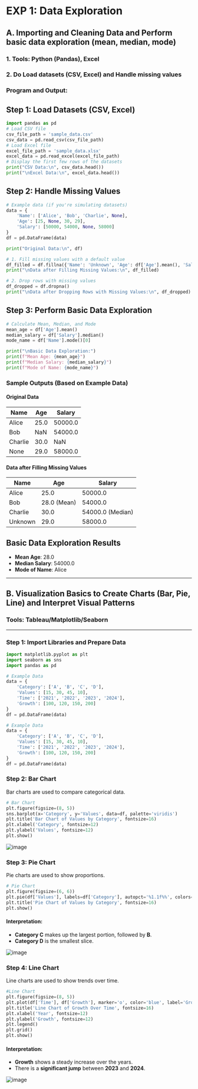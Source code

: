 # EXP 1: Data Exploration
## A. Importing and Cleaning Data and Perform basic data exploration (mean, median, mode)
### 1. Tools: Python (Pandas), Excel
### 2. Do Load datasets (CSV, Excel) and Handle missing values

### Program and Output:
## Step 1: Load Datasets (CSV, Excel)
```python
import pandas as pd
# Load CSV file
csv_file_path = 'sample_data.csv'
csv_data = pd.read_csv(csv_file_path)
# Load Excel file
excel_file_path = 'sample_data.xlsx'
excel_data = pd.read_excel(excel_file_path)
# Display the first few rows of the datasets
print("CSV Data:\n", csv_data.head())
print("\nExcel Data:\n", excel_data.head())
```

## Step 2: Handle Missing Values
```python
# Example data (if you're simulating datasets)
data = {
    'Name': ['Alice', 'Bob', 'Charlie', None],
    'Age': [25, None, 30, 29],
    'Salary': [50000, 54000, None, 58000]
}
df = pd.DataFrame(data)

print("Original Data:\n", df)

# 1. Fill missing values with a default value
df_filled = df.fillna({'Name': 'Unknown', 'Age': df['Age'].mean(), 'Salary': df['Salary'].median()})
print("\nData after Filling Missing Values:\n", df_filled)

# 2. Drop rows with missing values
df_dropped = df.dropna()
print("\nData after Dropping Rows with Missing Values:\n", df_dropped)
```

## Step 3: Perform Basic Data Exploration

```python
# Calculate Mean, Median, and Mode
mean_age = df['Age'].mean()
median_salary = df['Salary'].median()
mode_name = df['Name'].mode()[0]

print("\nBasic Data Exploration:")
print(f"Mean Age: {mean_age}")
print(f"Median Salary: {median_salary}")
print(f"Mode of Name: {mode_name}")
```
### Sample Outputs (Based on Example Data)

#### Original Data
| Name     | Age  | Salary   |
|----------|------|----------|
| Alice    | 25.0 | 50000.0  |
| Bob      | NaN  | 54000.0  |
| Charlie  | 30.0 | NaN      |
| None     | 29.0 | 58000.0  |

#### Data after Filling Missing Values
| Name     | Age  | Salary   |
|----------|------|----------|
| Alice    | 25.0 | 50000.0  |
| Bob      | 28.0 (Mean) | 54000.0 |
| Charlie  | 30.0 | 54000.0 (Median) |
| Unknown  | 29.0 | 58000.0  |

## Basic Data Exploration Results

- **Mean Age**: 28.0  
- **Median Salary**: 54000.0  
- **Mode of Name**: Alice  

---

## B. Visualization Basics to Create Charts (Bar, Pie, Line) and Interpret Visual Patterns

### Tools: Tableau/Matplotlib/Seaborn

---

### Step 1: Import Libraries and Prepare Data
```python
import matplotlib.pyplot as plt
import seaborn as sns
import pandas as pd

# Example Data
data = {
    'Category': ['A', 'B', 'C', 'D'],
    'Values': [15, 30, 45, 10],
    'Time': ['2021', '2022', '2023', '2024'],
    'Growth': [100, 120, 150, 200]
}
df = pd.DataFrame(data)

# Example Data
data = {
    'Category': ['A', 'B', 'C', 'D'],
    'Values': [15, 30, 45, 10],
    'Time': ['2021', '2022', '2023', '2024'],
    'Growth': [100, 120, 150, 200]
}
df = pd.DataFrame(data)
```
### Step 2: Bar Chart

Bar charts are used to compare categorical data.

```python
# Bar Chart
plt.figure(figsize=(8, 5))
sns.barplot(x='Category', y='Values', data=df, palette='viridis')
plt.title('Bar Chart of Values by Category', fontsize=16)
plt.xlabel('Category', fontsize=12)
plt.ylabel('Values', fontsize=12)
plt.show()
```
![image](https://github.com/user-attachments/assets/a0870905-1a21-4f87-b069-81136d417b8c)

### Step 3: Pie Chart

Pie charts are used to show proportions.

```python
# Pie Chart
plt.figure(figsize=(6, 6))
plt.pie(df['Values'], labels=df['Category'], autopct='%1.1f%%', colors=['gold', 'skyblue', 'lightgreen', 'pink'])
plt.title('Pie Chart of Values by Category', fontsize=16)
plt.show()
```
#### Interpretation:
- **Category C** makes up the largest portion, followed by **B**.  
- **Category D** is the smallest slice.
  
![image](https://github.com/user-attachments/assets/3b836999-ed69-4556-a0d7-e2c4639f6a49)

 
### Step 4: Line Chart
Line charts are used to show trends over time.
```python
#Line Chart
plt.figure(figsize=(8, 5))
plt.plot(df['Time'], df['Growth'], marker='o', color='blue', label='Growth Over Time')
plt.title('Line Chart of Growth Over Time', fontsize=16)
plt.xlabel('Year', fontsize=12)
plt.ylabel('Growth', fontsize=12)
plt.legend()
plt.grid()
plt.show()
```
#### Interpretation:
- **Growth** shows a steady increase over the years.  
- There is a **significant jump** between **2023** and **2024**.


![image](https://github.com/user-attachments/assets/ffad04c3-b697-40d3-bf5a-76891869a93e)
